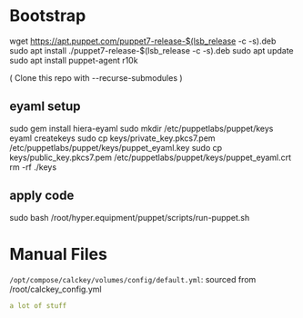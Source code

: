 # Bootstrap
wget https://apt.puppet.com/puppet7-release-$(lsb_release -c -s).deb
sudo apt install ./puppet7-release-$(lsb_release -c -s).deb
sudo apt update
sudo apt install puppet-agent r10k

( Clone this repo with --recurse-submodules )

## eyaml setup
sudo gem install hiera-eyaml
sudo mkdir /etc/puppetlabs/puppet/keys
eyaml createkeys
sudo cp keys/private_key.pkcs7.pem /etc/puppetlabs/puppet/keys/puppet_eyaml.key
sudo cp keys/public_key.pkcs7.pem /etc/puppetlabs/puppet/keys/puppet_eyaml.crt
rm -rf ./keys

## apply code
sudo bash /root/hyper.equipment/puppet/scripts/run-puppet.sh



# Manual Files

`/opt/compose/calckey/volumes/config/default.yml`:
sourced from /root/calckey_config.yml
```yml
a lot of stuff
```
